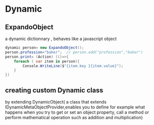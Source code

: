 # Dynamic
## ExpandoObject
a dynamic dictionnary , behaves like a javascript object

```c#
dynamic person= new ExpandoObject();
person.profession="baker";  // person.add("profession","baker")
person.print= (Action) (()=>{
    foreach ( var item in person){
        Console.WriteLine($"{item.key }{item.value}");
    }
})
```
## creating custom Dynamic class 
by extending DynamicObject( a class that extends IDynamicMetaObjectProvider,enables you to define for example what happens when you try to get or set an object property, call a method or perform mathematical operation such as addition and multiplication)
 